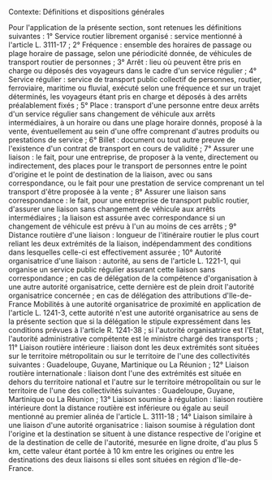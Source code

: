 Contexte: Définitions et dispositions générales

Pour l'application de la présente section, sont retenues les définitions suivantes : 1° Service routier librement organisé : service mentionné à l'article L. 3111-17 ; 2° Fréquence : ensemble des horaires de passage ou plage horaire de passage, selon une périodicité donnée, de véhicules de transport routier de personnes ; 3° Arrêt : lieu où peuvent être pris en charge ou déposés des voyageurs dans le cadre d'un service régulier ; 4° Service régulier : service de transport public collectif de personnes, routier, ferroviaire, maritime ou fluvial, exécuté selon une fréquence et sur un trajet déterminés, les voyageurs étant pris en charge et déposés à des arrêts préalablement fixés ; 5° Place : transport d'une personne entre deux arrêts d'un service régulier sans changement de véhicule aux arrêts intermédiaires, à un horaire ou dans une plage horaire donnés, proposé à la vente, éventuellement au sein d'une offre comprenant d'autres produits ou prestations de service ; 6° Billet : document ou tout autre preuve de l'existence d'un contrat de transport en cours de validité ; 7° Assurer une liaison : le fait, pour une entreprise, de proposer à la vente, directement ou indirectement, des places pour le transport de personnes entre le point d'origine et le point de destination de la liaison, avec ou sans correspondance, ou le fait pour une prestation de service comprenant un tel transport d'être proposée à la vente ; 8° Assurer une liaison sans correspondance : le fait, pour une entreprise de transport public routier, d'assurer une liaison sans changement de véhicule aux arrêts intermédiaires ; la liaison est assurée avec correspondance si un changement de véhicule est prévu à l'un au moins de ces arrêts ; 9° Distance routière d'une liaison : longueur de l'itinéraire routier le plus court reliant les deux extrémités de la liaison, indépendamment des conditions dans lesquelles celle-ci est effectivement assurée ; 10° Autorité organisatrice d'une liaison : autorité, au sens de l'article L. 1221-1, qui organise un service public régulier assurant cette liaison sans correspondance ; en cas de délégation de la compétence d'organisation à une autre autorité organisatrice, cette dernière est de plein droit l'autorité organisatrice concernée ; en cas de délégation des attributions d'Ile-de-France Mobilités à une autorité organisatrice de proximité en application de l'article L. 1241-3, cette autorité n'est une autorité organisatrice au sens de la présente section que si la délégation le stipule expressément dans les conditions prévues à l'article R. 1241-38 ; si l'autorité organisatrice est l'Etat, l'autorité administrative compétente est le ministre chargé des transports ; 11° Liaison routière intérieure : liaison dont les deux extrémités sont situées sur le territoire métropolitain ou sur le territoire de l'une des collectivités suivantes : Guadeloupe, Guyane, Martinique ou La Réunion ; 12° Liaison routière internationale : liaison dont l'une des extrémités est située en dehors du territoire national et l'autre sur le territoire métropolitain ou sur le territoire de l'une des collectivités suivantes : Guadeloupe, Guyane, Martinique ou La Réunion ; 13° Liaison soumise à régulation : liaison routière intérieure dont la distance routière est inférieure ou égale au seuil mentionné au premier alinéa de l'article L. 3111-18 ; 14° Liaison similaire à une liaison d'une autorité organisatrice : liaison soumise à régulation dont l'origine et la destination se situent à une distance respective de l'origine et de la destination de celle de l'autorité, mesurée en ligne droite, d'au plus 5 km, cette valeur étant portée à 10 km entre les origines ou entre les destinations des deux liaisons si elles sont situées en région d'Ile-de-France.